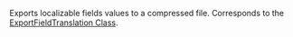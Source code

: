 Exports localizable fields values to a compressed file. 
Corresponds to the [ExportFieldTranslation Class](https://msdn.microsoft.com/library/microsoft.crm.sdk.messages.exportfieldtranslationrequest.aspx).
